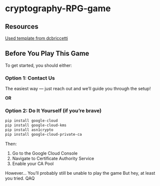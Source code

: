 # cryptography-RPG-game

## Resources
[Used template from dcbriccetti ](https://github.com/dcbriccetti/python-text-adventure)


## Before You Play This Game

To get started, you should either:

### Option 1: Contact Us  
The easiest way — just reach out and we’ll guide you through the setup!

**OR**

### Option 2: Do It Yourself (if you’re brave)

```bash
pip install google-cloud
pip install google-cloud-kms
pip install asn1crypto
pip install google-cloud-private-ca
```

Then:
1. Go to the Google Cloud Console
2. Navigate to Certificate Authority Service
3. Enable your CA Pool
   
However...
You’ll probably still be unable to play the game
But hey, at least you tried. QAQ

